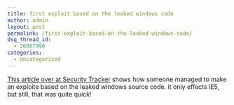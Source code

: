 ```yaml
---
title: first exploit based on the leaked windows code
author: admin
layout: post
permalink: /first-exploit-based-on-the-leaked-windows-code/
dsq_thread_id:
  - 26007990
categories:
  - Uncategorized
---
```

[This article over at Security Tracker][1] shows how someone managed to make an exploite based on the leaked windows source code. it only&nbsp;effects IE5, but still, that was quite quick!

 [1]: http://www.securitytracker.com/alerts/2004/Feb/1009067.html